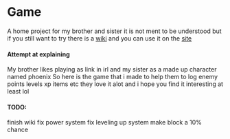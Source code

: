 # Game

A home project for my brother and sister it is not ment to be understood but if you still want to try there is a [wiki](https://github.com/GreatNateDev/Game/wiki) and you can use it on the [site](https://greatnatedev.github.io/Game/)

#### Attempt at explaining

My brother likes playing as link in irl and my sister as a made up character named phoenix
So here is the game that i made to help them to log enemy points levels xp items etc
they love it alot and i hope you find it interesting at least lol
#### TODO:
finish wiki
fix power system
fix leveling up system
make block a 10% chance
